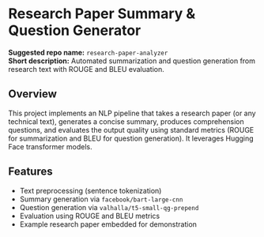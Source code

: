 # Research Paper Summary & Question Generator

**Suggested repo name:** `research-paper-analyzer`  
**Short description:** Automated summarization and question generation from research text with ROUGE and BLEU evaluation.

## Overview

This project implements an NLP pipeline that takes a research paper (or any technical text), generates a concise summary, produces comprehension questions, and evaluates the output quality using standard metrics (ROUGE for summarization and BLEU for question generation). It leverages Hugging Face transformer models.

## Features

- Text preprocessing (sentence tokenization)  
- Summary generation via `facebook/bart-large-cnn`  
- Question generation via `valhalla/t5-small-qg-prepend`  
- Evaluation using ROUGE and BLEU metrics  
- Example research paper embedded for demonstration
